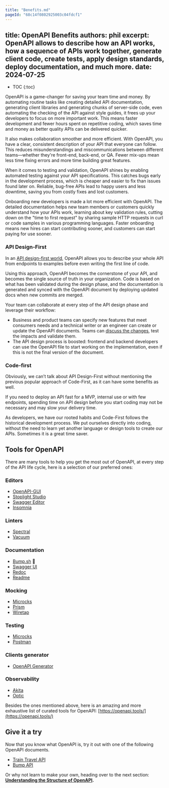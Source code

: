 ```yaml
---
title: "Benefits.md"
pageId: "68c14f0802925003c04fdcf1"
---
```


## title: OpenAPI Benefits authors: phil excerpt: OpenAPI allows to describe how an API works, how a sequence of APIs work together, generate client code, create tests, apply design standards, deploy documentation, and much more. date: 2024\-07\-25

- TOC \{:toc\}

OpenAPI is a game\-changer for saving your team time and money. By automating routine tasks like creating detailed API documentation, generating client libraries and generating chunks of server\-side code, even automating the checking of the API against style guides, it frees up your developers to focus on more important work. This means faster development and fewer hours spent on repetitive coding, which saves time and money as better quality APIs can be delivered quicker.

It also makes collaboration smoother and more efficient. With OpenAPI, you have a clear, consistent description of your API that everyone can follow. This reduces misunderstandings and miscommunications between different teams—whether they're front\-end, back\-end, or QA. Fewer mix\-ups mean less time fixing errors and more time building great features.

When it comes to testing and validation, OpenAPI shines by enabling automated testing against your API specifications. This catches bugs early in the development process, which is cheaper and easier to fix than issues found later on. Reliable, bug\-free APIs lead to happy users and less downtime, saving you from costly fixes and lost customers.

Onboarding new developers is made a lot more efficient with OpenAPI. The detailed documentation helps new team members or customers quickly understand how your APIs work, learning about key validation rules, cutting down on the "time to first request" by sharing sample HTTP requests in curl or code samples in various programming languages. Faster onboarding means new hires can start contributing sooner, and customers can start paying for use sooner.

### API Design\-First

In an [API design\-first world](_guides/api-basics/dev-guide-api-design-first.md), OpenAPI allows you to describe your whole API from endpoints to examples before even writing the first line of code.

Using this approach, OpenAPI becomes the cornerstone of your API, and becomes the single source of truth in your organization. Code is based on what has been validated during the design phase, and the documentation is generated and synced with the OpenAPI document by deploying updated docs when new commits are merged.

Your team can collaborate at every step of the API design phase and leverage their workflow:

- Business and product teams can specify new features that meet consumers needs and a technical writer or an engineer can create or update the OpenAPI documents. Teams can [discuss the changes](https://bump.sh/blog/api-design-first-with-bump-diff#collaborating-on-api-design), test the impacts and validate them.
- The API design process is boosted: frontend and backend developers can use the OpenAPI file to start working on the implementation, even if this is not the final version of the document.

### Code\-first

Obviously, we can’t talk about API Design\-First without mentioning the previous popular approach of Code\-First, as it can have some benefits as well.

If you need to deploy an API fast for a MVP, internal use or with few endpoints, spending time on API design before you start coding may not be necessary and may slow your delivery time.

As developers, we have our rooted habits and Code\-First follows the historical development process. We put ourselves directly into coding, without the need to learn yet another language or design tools to create our APIs. Sometimes it is a great time saver.

## Tools for OpenAPI

There are many tools to help you get the most out of OpenAPI, at every step of the API life cycle, here is a selection of our preferred ones:

### Editors

- [OpenAPI\-GUI](https://mermade.github.io/openapi-gui/)
- [Stoplight Studio](https://stoplight.io/studio/)
- [Swagger Editor](https://editor.swagger.io/)
- [Insomnia](https://insomnia.rest/)

### Linters

- [Spectral](https://github.com/stoplightio/spectral)
- [Vacuum](https://quobix.com/vacuum/)

### Documentation

- [Bump.sh](https://bump.sh/api-documentation) 💙
- [Swagger UI](https://github.com/swagger-api/swagger-ui)
- [Redoc](https://github.com/Redocly/redoc)
- [Readme](https://readme.com/)

### Mocking

- [Microcks](https://microcks.io/)
- [Prism](https://github.com/stoplightio/prism)
- [Wiretap](https://pb33f.io/wiretap/)

### Testing

- [Microcks](https://microcks.io/)
- [Postman](https://www.postman.com/api-platform/api-testing/)

### Clients generator

- [OpenAPI Generator](https://github.com/OpenAPITools/openapi-generator)

### Observability

- [Akita](https://www.akitasoftware.com/)
- [Optic](https://useoptic.com/)

Besides the ones mentioned above, here is an amazing and more exhaustive list of curated tools for OpenAPI: [https://openapi.tools/](https://openapi.tools/)

## Give it a try

Now that you know what OpenAPI is, try it out with one of the following OpenAPI documents.

- [Train Travel API](https://raw.githubusercontent.com/bump-sh-examples/train-travel-api/main/openapi.yaml)
- [Bump API](https://developers.bump.sh/source.json)

Or why not learn to make your own, heading over to the next section: [**Understanding the Structure of OpenAPI**](_guides/openapi/specification/v3.1/understanding-structure/basic-structure.md)**.**